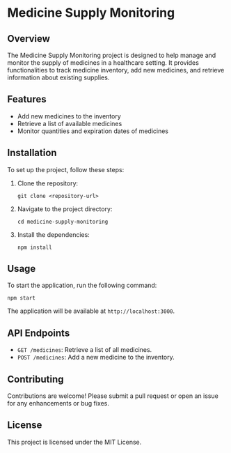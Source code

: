 # Medicine Supply Monitoring

## Overview
The Medicine Supply Monitoring project is designed to help manage and monitor the supply of medicines in a healthcare setting. It provides functionalities to track medicine inventory, add new medicines, and retrieve information about existing supplies.

## Features
- Add new medicines to the inventory
- Retrieve a list of available medicines
- Monitor quantities and expiration dates of medicines

## Installation
To set up the project, follow these steps:

1. Clone the repository:
   ```
   git clone <repository-url>
   ```

2. Navigate to the project directory:
   ```
   cd medicine-supply-monitoring
   ```

3. Install the dependencies:
   ```
   npm install
   ```

## Usage
To start the application, run the following command:
```
npm start
```

The application will be available at `http://localhost:3000`.

## API Endpoints
- `GET /medicines`: Retrieve a list of all medicines.
- `POST /medicines`: Add a new medicine to the inventory.

## Contributing
Contributions are welcome! Please submit a pull request or open an issue for any enhancements or bug fixes.

## License
This project is licensed under the MIT License.